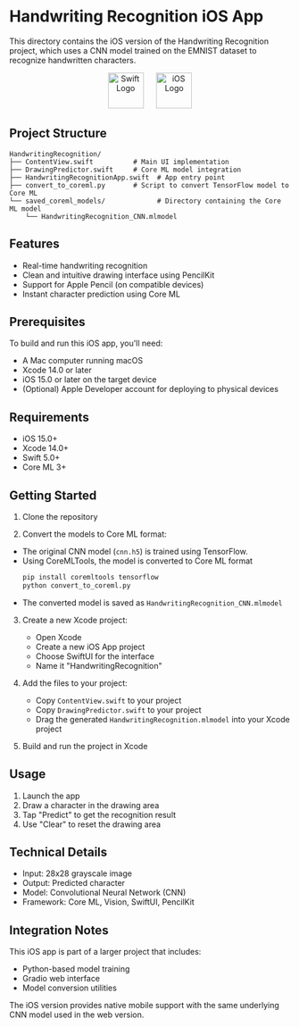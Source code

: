 # Handwriting Recognition iOS App

This directory contains the iOS version of the Handwriting Recognition project, which uses a CNN model trained on the EMNIST dataset to recognize handwritten characters.
<br>
<div align="center">
  <img src="https://cdn-icons-png.flaticon.com/512/5968/5968371.png" alt="Swift Logo" height="64">
  <span style="display:inline-block; width: 3%;"></span>
  <img src="https://logos-world.net/wp-content/uploads/2023/06/iOS-Symbol.png" alt="iOS Logo" height="64">
</div>

## Project Structure

```
HandwritingRecognition/
├── ContentView.swift          # Main UI implementation
├── DrawingPredictor.swift     # Core ML model integration
├── HandwritingRecognitionApp.swift  # App entry point
├── convert_to_coreml.py       # Script to convert TensorFlow model to Core ML
└── saved_coreml_models/             # Directory containing the Core ML model
    └── HandwritingRecognition_CNN.mlmodel
```

## Features

- Real-time handwriting recognition
- Clean and intuitive drawing interface using PencilKit
- Support for Apple Pencil (on compatible devices)
- Instant character prediction using Core ML

## Prerequisites

To build and run this iOS app, you'll need:

- A Mac computer running macOS
- Xcode 14.0 or later
- iOS 15.0 or later on the target device
- (Optional) Apple Developer account for deploying to physical devices

## Requirements

- iOS 15.0+
- Xcode 14.0+
- Swift 5.0+
- Core ML 3+

## Getting Started
1. Clone the repository

2. Convert the models to Core ML format:
- The original CNN model (`cnn.h5`) is trained using TensorFlow. 
- Using CoreMLTools, the model is converted to Core ML format
   ```bash
   pip install coremltools tensorflow
   python convert_to_coreml.py
   ```
- The converted model is saved as `HandwritingRecognition_CNN.mlmodel`

3. Create a new Xcode project:
   - Open Xcode
   - Create a new iOS App project
   - Choose SwiftUI for the interface
   - Name it "HandwritingRecognition"

4. Add the files to your project:
   - Copy `ContentView.swift` to your project
   - Copy `DrawingPredictor.swift` to your project
   - Drag the generated `HandwritingRecognition.mlmodel` into your Xcode project

5. Build and run the project in Xcode

## Usage

1. Launch the app
2. Draw a character in the drawing area
3. Tap "Predict" to get the recognition result
4. Use "Clear" to reset the drawing area

## Technical Details

- Input: 28x28 grayscale image
- Output: Predicted character
- Model: Convolutional Neural Network (CNN)
- Framework: Core ML, Vision, SwiftUI, PencilKit

## Integration Notes

This iOS app is part of a larger project that includes:
- Python-based model training
- Gradio web interface
- Model conversion utilities

The iOS version provides native mobile support with the same underlying CNN model used in the web version.


